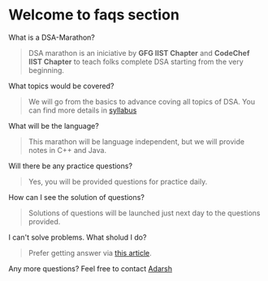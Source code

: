 # Welcome to faqs section

What is a DSA-Marathon?
> DSA marathon is an iniciative by **GFG IIST Chapter** and **CodeChef IIST Chapter** to teach folks complete DSA starting from the very beginning.

What topics would be covered?
> We will go from the basics to advance coving all topics of DSA. You can find more details in [syllabus](Syllabus.md)

What will be the language?
> This marathon will be language independent, but we will provide notes in C++ and Java.

Will there be any practice questions?
> Yes, you will be provided questions for practice daily.

How can I see the solution of questions?
> Solutions of questions will be launched just next day to the questions provided.

I can't solve problems. What sholud I do?
> Prefer getting answer via [this article](https://dev.to/geeky01adarsh/i-can-t-solve-problems-what-should-i-do-3ei7). 

Any more questions? Feel free to contact [Adarsh](https://linktr.ee/geeky01adarsh)
